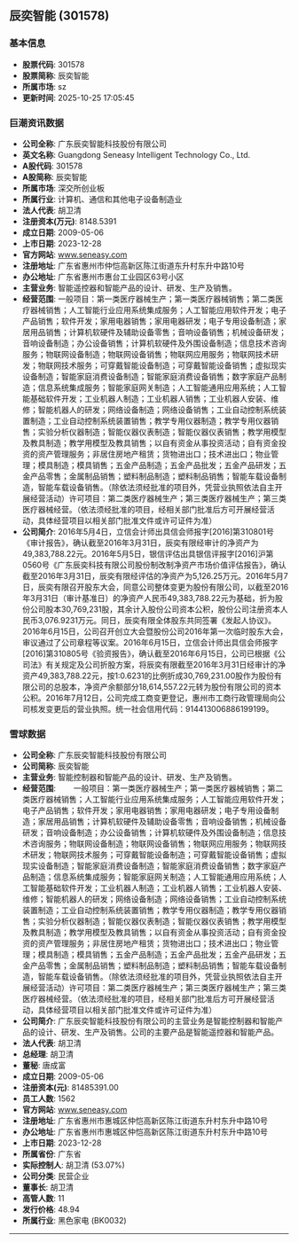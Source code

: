 ## 辰奕智能 (301578)

### 基本信息

- **股票代码**: 301578
- **股票简称**: 辰奕智能
- **所属市场**: sz
- **更新时间**: 2025-10-25 17:05:45

### 巨潮资讯数据

- **公司全称**: 广东辰奕智能科技股份有限公司
- **英文名称**: Guangdong Seneasy Intelligent Technology Co., Ltd.
- **A股代码**: 301578
- **A股简称**: 辰奕智能
- **所属市场**: 深交所创业板
- **所属行业**: 计算机、通信和其他电子设备制造业
- **法人代表**: 胡卫清
- **注册资本(万元)**: 8148.5391
- **成立日期**: 2009-05-06
- **上市日期**: 2023-12-28
- **官方网站**: www.seneasy.com
- **注册地址**: 广东省惠州市仲恺高新区陈江街道东升村东升中路10号
- **办公地址**: 广东省惠州市惠台工业园区63号小区
- **主营业务**: 智能遥控器和智能产品的设计、研发、生产及销售。
- **经营范围**: 一般项目：第一类医疗器械生产；第一类医疗器械销售；第二类医疗器械销售；人工智能行业应用系统集成服务；人工智能应用软件开发；电子产品销售；软件开发；家用电器销售；家用电器研发；电子专用设备制造；家居用品销售；计算机软硬件及辅助设备零售；音响设备销售；机械设备研发；音响设备制造；办公设备销售；计算机软硬件及外围设备制造；信息技术咨询服务；物联网设备制造；物联网设备销售；物联网应用服务；物联网技术研发；物联网技术服务；可穿戴智能设备制造；可穿戴智能设备销售；虚拟现实设备制造；智能家庭消费设备制造；智能家庭消费设备销售；数字家庭产品制造；信息系统集成服务；智能家庭网关制造；人工智能通用应用系统；人工智能基础软件开发；工业机器人制造；工业机器人销售；工业机器人安装、维修；智能机器人的研发；网络设备制造；网络设备销售；工业自动控制系统装置制造；工业自动控制系统装置销售；教学专用仪器制造；教学专用仪器销售；实验分析仪器制造；智能仪器仪表制造；智能仪器仪表销售；教学用模型及教具制造；教学用模型及教具销售；以自有资金从事投资活动；自有资金投资的资产管理服务；非居住房地产租赁；货物进出口；技术进出口；物业管理；模具制造；模具销售；五金产品制造；五金产品批发；五金产品研发；五金产品零售；金属制品销售；塑料制品制造；塑料制品销售；智能车载设备制造，智能车载设备销售。（除依法须经批准的项目外，凭营业执照依法自主开展经营活动）许可项目：第二类医疗器械生产；第三类医疗器械生产；第三类医疗器械经营。（依法须经批准的项目，经相关部门批准后方可开展经营活动，具体经营项目以相关部门批准文件或许可证件为准）
- **公司简介**: 2016年5月4日，立信会计师出具信会师报字[2016]第310801号《审计报告》，确认截至2016年3月31日，辰奕有限经审计的净资产为49,383,788.22元。2016年5月5日，银信评估出具银信评报字[2016]沪第0560号《广东辰奕科技有限公司股份制改制净资产市场价值评估报告》，确认截至2016年3月31日，辰奕有限经评估的净资产为5,126.25万元。2016年5月7日，辰奕有限召开股东大会，同意公司整体变更为股份有限公司，以截至2016年3月31日（审计基准日）的净资产人民币49,383,788.22元为基础，折为股份公司股本30,769,231股，其余计入股份公司资本公积，股份公司注册资本人民币3,076.9231万元。同日，辰奕有限全体股东共同签署《发起人协议》。2016年6月15日，公司召开创立大会暨股份公司2016年第一次临时股东大会，审议通过了公司章程等议案。2016年6月15日，立信会计师出具信会师报字[2016]第310805号《验资报告》，确认截至2016年6月15日，公司已根据《公司法》有关规定及公司折股方案，将辰奕有限截至2016年3月31日经审计的净资产49,383,788.22元，按1:0.6231的比例折成30,769,231.00股作为股份有限公司的总股本，净资产余额部分18,614,557.22元转为股份有限公司的资本公积。2016年7月12日，公司完成工商变更登记，惠州市工商行政管理局向公司核发变更后的营业执照。统一社会信用代码：914413006886199199。

### 雪球数据

- **公司全称**: 广东辰奕智能科技股份有限公司
- **公司简称**: 辰奕智能
- **主营业务**: 智能控制器和智能产品的设计、研发、生产及销售。
- **经营范围**: 　　一般项目：第一类医疗器械生产；第一类医疗器械销售；第二类医疗器械销售；人工智能行业应用系统集成服务；人工智能应用软件开发；电子产品销售；软件开发；家用电器销售；家用电器研发；电子专用设备制造；家居用品销售；计算机软硬件及辅助设备零售；音响设备销售；机械设备研发；音响设备制造；办公设备销售；计算机软硬件及外围设备制造；信息技术咨询服务；物联网设备制造；物联网设备销售；物联网应用服务；物联网技术研发；物联网技术服务；可穿戴智能设备制造；可穿戴智能设备销售；虚拟现实设备制造；智能家庭消费设备制造；智能家庭消费设备销售；数字家庭产品制造；信息系统集成服务；智能家庭网关制造；人工智能通用应用系统；人工智能基础软件开发；工业机器人制造；工业机器人销售；工业机器人安装、维修；智能机器人的研发；网络设备制造；网络设备销售；工业自动控制系统装置制造；工业自动控制系统装置销售；教学专用仪器制造；教学专用仪器销售；实验分析仪器制造；智能仪器仪表制造；智能仪器仪表销售；教学用模型及教具制造；教学用模型及教具销售；以自有资金从事投资活动；自有资金投资的资产管理服务；非居住房地产租赁；货物进出口；技术进出口；物业管理；模具制造；模具销售；五金产品制造；五金产品批发；五金产品研发；五金产品零售；金属制品销售；塑料制品制造；塑料制品销售；智能车载设备制造，智能车载设备销售。（除依法须经批准的项目外，凭营业执照依法自主开展经营活动）许可项目：第二类医疗器械生产；第三类医疗器械生产；第三类医疗器械经营。（依法须经批准的项目，经相关部门批准后方可开展经营活动，具体经营项目以相关部门批准文件或许可证件为准）
- **公司简介**: 广东辰奕智能科技股份有限公司的主营业务是智能控制器和智能产品的设计、研发、生产及销售。公司的主要产品是智能遥控器和智能产品。
- **法人代表**: 胡卫清
- **总经理**: 胡卫清
- **董秘**: 唐成富
- **成立日期**: 2009-05-06
- **注册资本(元)**: 81485391.00
- **员工人数**: 1562
- **官方网站**: www.seneasy.com
- **注册地址**: 广东省惠州市惠城区仲恺高新区陈江街道东升村东升中路10号
- **办公地址**: 广东省惠州市惠城区仲恺高新区陈江街道东升村东升中路10号
- **上市日期**: 2023-12-28
- **所属省份**: 广东省
- **实际控制人**: 胡卫清 (53.07%)
- **公司分类**: 民营企业
- **董事长**: 胡卫清
- **高管人数**: 11
- **发行价格**: 48.94
- **所属行业**: 黑色家电 (BK0032)

---